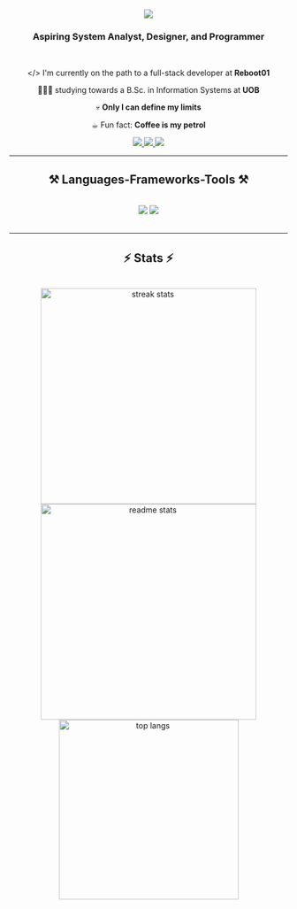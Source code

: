 
<h1 align="center">
    <img src="https://readme-typing-svg.herokuapp.com/?font=Righteous&size=35&center=true&vCenter=true&width=500&height=70&duration=4000&lines=Hi+There!+👋;+I'm+Mohamed+Alasfoor!;" />
</h1>

<h3 align="center">Aspiring System Analyst, Designer, and Programmer</h3>

<br/>

<div align="center">
 
 </> I'm currently on the path to a full-stack developer at **Reboot01**
 
 🧑🏻‍💻 studying towards a B.Sc. in Information Systems at **UOB**

💀 **Only I can define my limits**

☕︎  Fun fact: **Coffee is my petrol**

 </div>

 <div align="center"> 
  <a href="mailto:malasfoor04@gmail.com">
    <img src="https://img.shields.io/badge/Gmail-333333?style=for-the-badge&logo=gmail&logoColor=red" />
  </a>
  <a href="#" target="_blank">
    <img src="https://img.shields.io/badge/LinkedIn-0077B5?style=for-the-badge&logo=linkedin&logoColor=white" target="_blank" />
  </a>
  <a href="https://discordid.netlify.app/?id=667095807324848191">
     <img src="https://img.shields.io/badge/Discord-5865F2?style=for-the-badge&logo=discord&logoColor=white" target="_blank" />
  </a>
</div>

<hr/>

<h2 align="center">⚒️ Languages-Frameworks-Tools ⚒️</h2>
<br/>
<div align="center">
    <img src="https://skillicons.dev/icons?i=go,html,css,js,java,php,cs,py,c" />
    <img src="https://skillicons.dev/icons?i=mysql,aws,figma,arduino,wordpress,vscode,visualstudio,idea,github,linux"/><br>
</div>

<br/>
<hr/>

<h2 align="center">⚡ Stats ⚡</h2>
<br>
<div align=center>
  <img width=390 src="https://github-readme-streak-stats-Mohamed-Alasfoor.vercel.app/?user=Mohamed-Alasfoor&count_private=true&theme=react&border_radius=10" alt="streak stats"/>
  <img width=390 src="https://github-readme-stats-Mohamed-Alasfoor.vercel.app/api?username=Mohamed-Alasfoor&count_private=true&show_icons=true&theme=react&rank_icon=github&border_radius=10" alt="readme stats" />
  <br/>
  <img width=325 align="center" src="https://github-readme-stats-Mohamed-Alasfoor.vercel.app/api/top-langs/?username=Mohamed-Alasfoor&langs_count=8&layout=compact&theme=react&border_radius=10&size_weight=0.5&count_weight=0.5&exclude_repo=github-readme-stats" alt="top langs" />
</div>

<br/><br/>

